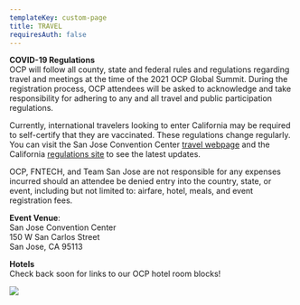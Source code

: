 ```yaml
---
templateKey: custom-page
title: TRAVEL
requiresAuth: false
---
```

**COVID-19 Regulations**\
OCP will follow all county, state and federal rules and regulations regarding travel and meetings at the time of the 2021 OCP Global Summit. During the registration process, OCP attendees will be asked to acknowledge and take responsibility for adhering to any and all travel and public participation regulations. 

Currently, international travelers looking to enter California may be required to self-certify that they are vaccinated. These regulations change regularly. You can visit the San Jose Convention Center [travel webpage](https://www.sanjose.org/sanjoselove/travel) and the California [regulations site](https://covid19.ca.gov/safer-economy/) to see the latest updates. 

OCP, FNTECH, and Team San Jose are not responsible for any expenses incurred should an attendee be denied entry into the country, state, or event, including but not limited to: airfare, hotel, meals, and event registration fees.

**Event Venue**: \
San Jose Convention Center\
150 W San Carlos Street\
San Jose, CA 95113

**Hotels**\
Check back soon for links to our OCP hotel room blocks!

![](/img/5be413b49634c8549c9c814ccf230b985c20a6eb-2.jpg)